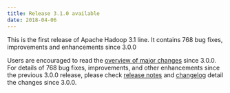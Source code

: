 ```yaml
---
title: Release 3.1.0 available
date: 2018-04-06
---
```

<!---
  Licensed under the Apache License, Version 2.0 (the "License");
  you may not use this file except in compliance with the License.
  You may obtain a copy of the License at

   http://www.apache.org/licenses/LICENSE-2.0

  Unless required by applicable law or agreed to in writing, software
  distributed under the License is distributed on an "AS IS" BASIS,
  WITHOUT WARRANTIES OR CONDITIONS OF ANY KIND, either express or implied.
  See the License for the specific language governing permissions and
  limitations under the License. See accompanying LICENSE file.
-->

This is the first release of Apache Hadoop 3.1 line. It contains 768 bug
fixes, improvements and enhancements since 3.0.0

Users are encouraged to read the [overview of major
changes](http://hadoop.apache.org/docs/r3.1.0/index.html) since 3.0.0.
For details of 768 bug fixes, improvements, and other enhancements since
the previous 3.0.0 release, please check [release
notes](http://hadoop.apache.org/docs/r3.1.0/hadoop-project-dist/hadoop-common/release/3.1.0/RELEASENOTES.3.1.0.html)
and
[changelog](http://hadoop.apache.org/docs/r3.1.0/hadoop-project-dist/hadoop-common/release/3.1.0/CHANGES.3.1.0.html)
detail the changes since 3.0.0.


